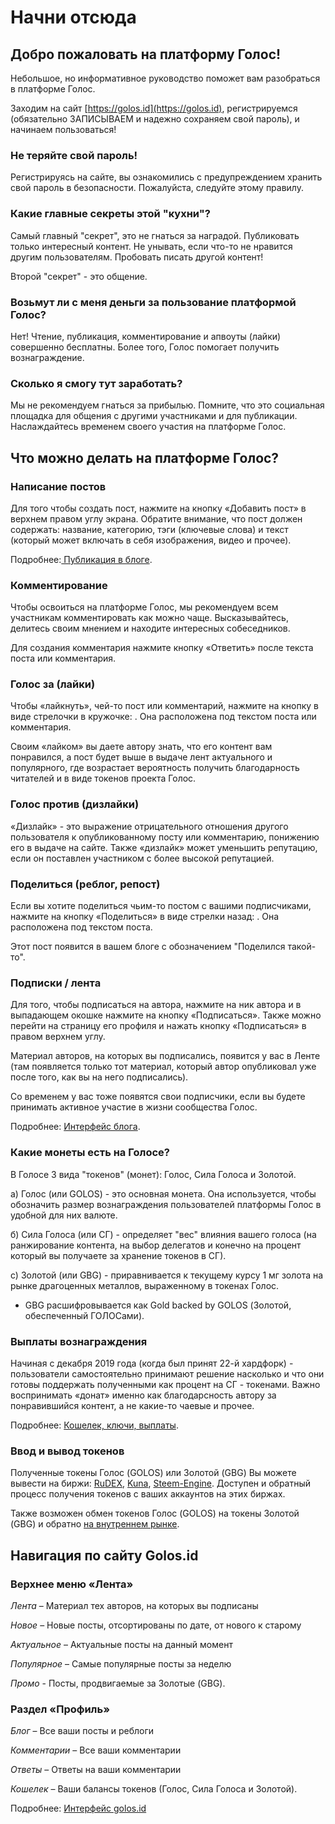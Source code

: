# Начни отсюда

## Добро пожаловать на платформу Голос!

Небольшое, но информативное руководство поможет вам разобраться в платформе Голос.

Заходим на сайт [https://golos.id](https://golos.id), регистрируемся \(обязательно ЗАПИСЫВАЕМ и надежно сохраняем свой пароль\), и начинаем пользоваться! 

### Не теряйте свой пароль!

Регистрируясь на сайте, вы ознакомились с предупреждением хранить свой пароль в безопасности. Пожалуйста, следуйте этому правилу.

### Какие главные секреты этой "кухни"?

Самый главный "секрет", это не гнаться за наградой. Публиковать только интересный контент. Не унывать, если что-то не нравится другим пользователям. Пробовать писать другой контент!

Второй "секрет" - это общение.

### Возьмут ли с меня деньги за пользование платформой Голос?

Нет! Чтение, публикация, комментирование и апвоуты \(лайки\) совершенно бесплатны. Более того, Голос помогает получить вознаграждение.

### Сколько я смогу тут заработать?

Мы не рекомендуем гнаться за прибылью. Помните, что это социальная площадка для общения с другими участниками и для публикации. Наслаждайтесь временем своего участия на платформе Голос.

## Что можно делать на платформе Голос?

### Написание постов

Для того чтобы создать пост, нажмите на кнопку «Добавить пост» в верхнем правом углу экрана. Обратите внимание, что пост должен содержать: название, категорию, тэги \(ключевые слова\) и текст \(который может включать в себя изображения, видео и прочее\).

Подробнее:[ Публикация в блоге](ekonomika-1/posting_rewards.md).

### Комментирование

Чтобы освоиться на платформе Голос, мы рекомендуем всем участникам комментировать как можно чаще. Высказывайтесь, делитесь своим мнением и находите интересных собеседников.

Для создания комментария нажмите кнопку «Ответить» после текста поста или комментария.

### Голос за \(лайки\)

Чтобы «лайкнуть», чей-то пост или комментарий, нажмите на кнопку в виде стрелочки в кружочке: . Она расположена под текстом поста или комментария.

Своим «лайком» вы даете автору знать, что его контент вам понравился, а пост будет выше в выдаче лент актуального и популярного, где возрастает вероятность получить благодарность читателей и в виде токенов проекта Голос.

### Голос против \(дизлайки\)

«Дизлайк» - это выражение отрицательного отношения другого пользователя к опубликованному посту или комментарию, понижению его в выдаче на сайте. Также «дизлайк» может уменьшить репутацию, если он поставлен участником с более высокой репутацией.

### Поделиться \(реблог, репост\)

Если вы хотите поделиться чьим-то постом с вашими подписчиками, нажмите на кнопку «Поделиться» в виде стрелки назад: . Она расположена под текстом поста.

Этот пост появится в вашем блоге с обозначением "Поделился такой-то".

### Подписки / лента

Для того, чтобы подписаться на автора, нажмите на ник автора и в выпадающем окошке нажмите на кнопку «Подписаться». Также можно перейти на страницу его профиля и нажать кнопку «Подписаться» в правом верхнем углу.

Материал авторов, на которых вы подписались, появится у вас в Ленте \(там появляется только тот материал, который автор опубликовал уже после того, как вы на него подписались\).

Со временем у вас тоже появятся свои подписчики, если вы будете принимать активное участие в жизни сообщества Голос.

Подробнее: [Интерфейс блога](pervie-shagi/interfeis-lichnogo-bloga.md).

### Какие монеты есть на Голосе?

В Голосе 3 вида "токенов" \(монет\): Голос, Сила Голоса и Золотой.

а\) Голос \(или GOLOS\) - это основная монета. Она используется, чтобы обозначить размер вознаграждения пользователей платформы Голос в удобной для них валюте.

б\) Сила Голоса \(или СГ\) - определяет "вес" влияния вашего голоса \(на ранжирование контента, на выбор делегатов и конечно на процент который вы получаете за хранение токенов в СГ\).

с\) Золотой \(или GBG\) - приравнивается к текущему курсу 1 мг золота на рынке драгоценных металлов, выраженному в токенах Голос. 

* GBG расшифровывается как Gold backed by GOLOS \(Золотой, обеспеченный ГОЛОСами\).

### Выплаты вознаграждения

Начиная с декабря 2019 года \(когда был принят 22-й хардфорк\) - пользователи самостоятельно принимают решение насколько и что они готовы поддержать полученными как процент на СГ - токенами. Важно воспринимать «донат» именно как благодарсность автору за понравившийся контент, а не какие-то чаевые и прочее.  
  
Подробнее: [Кошелек, ключи, выплаты](pervie-shagi/koshelek-klyuchi-viplati.md).

### Ввод и вывод токенов

Полученные токены Голос \(GOLOS\) или Золотой \(GBG\) Вы можете вывести на биржи: [RuDEX](https://rudex.org/), [Kuna](https://kuna.io/), [Steem-Engine](https://steem-engine.com/?p=market&t=GOLOSP). Доступен и обратный процесс получения токенов с ваших аккаунтов на этих биржах.

Также возможен обмен токенов Голос \(GOLOS\) на токены Золотой \(GBG\) и обратно [на внутреннем рынке](https://golos.id/market).

## Навигация по сайту Golos.id

### Верхнее меню «Лента»

_Лента_ – Материал тех авторов, на которых вы подписаны

_Новое_ – Новые посты, отсортированы по дате, от нового к старому

_Актуальное_ – Актуальные посты на данный момент

_Популярное_ – Самые популярные посты за неделю

_Промо_ - Посты, продвигаемые за Золотые \(GBG\).

### Раздел «Профиль»

_Блог_ – Все ваши посты и реблоги

_Комментарии_ – Все ваши комментарии

_Ответы_ – Ответы на ваши комментарии

_Кошелек_ – Ваши балансы токенов \(Голос, Сила Голоса и Золотой\).

Подробнее: [Интерфейс golos.id](pervie-shagi/interfeis-golosio.md)

